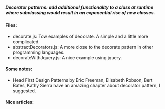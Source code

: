 ##### Decorator patterns: add additional functionality to a class at runtime where subclassing would result in an exponential rise of new classes.

#### Files:
+ decorate.js: Tow examples of decorate. A simple and a little more complicated.
+ abstractDecorators.js: A more close to the decorate pattern in other programming languages.
+ decorateWithJquery.js: A nice example using jquery.

#### Some notes:
+ Head First Design Patterns by Eric Freeman, Elisabeth Robson, Bert Bates, Kathy Sierra have an amazing chapter about decorator pattern, I suggested.

#### Nice articles:
